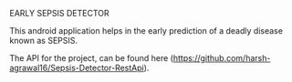 EARLY SEPSIS DETECTOR

This android application helps in the early prediction of a deadly disease known as SEPSIS.

The API for the project, can be found here
(https://github.com/harsh-agrawal16/Sepsis-Detector-RestApi).
